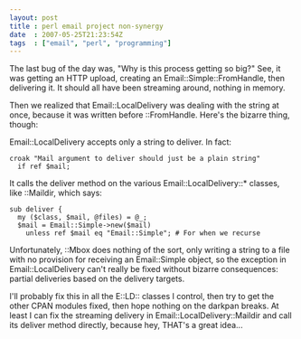 ```yaml
---
layout: post
title : perl email project non-synergy
date  : 2007-05-25T21:23:54Z
tags  : ["email", "perl", "programming"]
---
```

The last bug of the day was, "Why is this process getting so big?"  See, it was
getting an HTTP upload, creating an Email::Simple::FromHandle, then delivering
it.  It should all have been streaming around, nothing in memory.

Then we realized that Email::LocalDelivery was dealing with the string at once,
because it was written before ::FromHandle.  Here's the bizarre thing, though:

Email::LocalDelivery accepts only a string to deliver.  In fact:

    croak "Mail argument to deliver should just be a plain string"
      if ref $mail;

It calls the deliver method on the various Email::LocalDelivery::* classes,
like ::Maildir, which says:

    sub deliver {
      my ($class, $mail, @files) = @_;
      $mail = Email::Simple->new($mail)
        unless ref $mail eq "Email::Simple"; # For when we recurse

Unfortunately, ::Mbox does nothing of the sort, only writing a string to a file
with no provision for receiving an Email::Simple object, so the exception in
Email::LocalDelivery can't really be fixed without bizarre consequences:
partial deliveries based on the delivery targets.

I'll probably fix this in all the E::LD:: classes I control, then try to get
the other CPAN modules fixed, then hope nothing on the darkpan breaks.  At
least I can fix the streaming delivery in Email::LocalDelivery::Maildir and
call its deliver method directly, because hey, THAT's a great idea...

